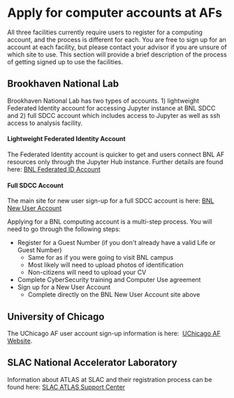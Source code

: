 # Apply for computer accounts at AFs

All three facilities currently require users to register for a computing
account, and the process is different for each. You are free to sign up for an
account at each facility, but please contact your advisor if you are unsure of
which site to use. This section will provide a brief description of the process
of getting signed up to use the facilities.

## Brookhaven National Lab

Brookhaven National Lab has two types of accounts. 1) lightweight Federated
Identity account for accessing Jupyter instance at BNL SDCC and 2) full SDCC
account which includes access to Jupyter as well as ssh access to analysis
facility.

#### Lightweight Federated Identity Account

The Federated Identity account is quicker to get and users connect BNL AF
resources only through the Jupyter Hub instance. Further details are found here:
[BNL Federated ID Account](account/BNLFederatedID.md)

#### Full SDCC Account

The main site for new user sign-up for a full SDCC account is here:
[BNL New User Account](https://www.sdcc.bnl.gov/information/getting-started/new-user-account)

Applying for a BNL computing account is a multi-step process. You will need to
go through the following steps:

- Register for a Guest Number (if you don't already have a valid Life or Guest
  Number)
  - Same for as if you were going to visit BNL campus
  - Most likely will need to upload photos of identification
  - Non-citizens will need to upload your CV
- Complete CyberSecurity training and Computer Use agreement
- Sign up for a New User Account
  - Complete directly on the BNL New User Account site above

## University of Chicago

The UChicago AF user account sign-up information is here: 
[UChicago AF Website](https://af.uchicago.edu/).

## SLAC National Accelerator Laboratory

Information about ATLAS at SLAC and their registration process can be found
here:
[SLAC ATLAS Support Center](https://atlas.slack.stanford.edu/atlas-support-center)
